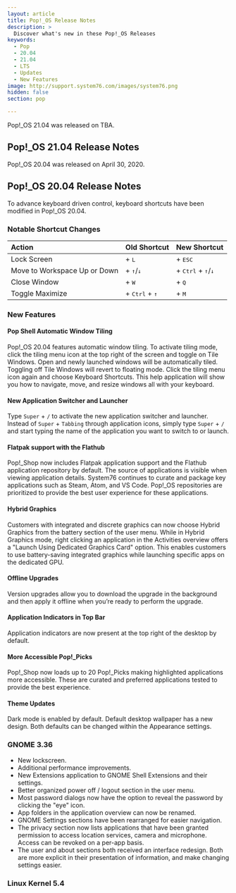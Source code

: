 ```yaml
---
layout: article
title: Pop!_OS Release Notes
description: >
  Discover what's new in these Pop!_OS Releases
keywords:
  - Pop
  - 20.04
  - 21.04
  - LTS
  - Updates
  - New Features
image: http://support.system76.com/images/system76.png
hidden: false
section: pop

---
```


Pop!\_OS 21.04 was released on TBA.

## Pop!\_OS 21.04 Release Notes



Pop!\_OS 20.04 was released on April 30, 2020.

## Pop!\_OS 20.04 Release Notes

To advance keyboard driven control, keyboard shortcuts have been modified in Pop!\_OS 20.04.

### Notable Shortcut Changes

|          Action            |     Old Shortcut      |      New Shortcut  |
|:---------------------------| :-------------------- |--------------------|
Lock Screen                 | <kbd><font-awesome-icon :icon="['fab', 'pop-os']"></font-awesome-icon></kbd> + <kbd>L</kbd> | <kbd><font-awesome-icon :icon="['fab', 'pop-os']"></font-awesome-icon></kbd> + <kbd>ESC</kbd> |
Move to Workspace Up or Down | <kbd><font-awesome-icon :icon="['fab', 'pop-os']"></font-awesome-icon></kbd> + <kbd>↑</kbd>/<kbd>↓</kbd> | <kbd><font-awesome-icon :icon="['fab', 'pop-os']"></font-awesome-icon></kbd> + <kbd>Ctrl</kbd> + <kbd>↑</kbd>/<kbd>↓</kbd> |
Close Window                 | <kbd><font-awesome-icon :icon="['fab', 'pop-os']"></font-awesome-icon></kbd> + <kbd>W</kbd> | <kbd><font-awesome-icon :icon="['fab', 'pop-os']"></font-awesome-icon></kbd> + <kbd>Q</kbd>
Toggle Maximize              | <kbd><font-awesome-icon :icon="['fab', 'pop-os']"></font-awesome-icon></kbd> + <kbd>Ctrl</kbd> + <kbd>↑</kbd> | <kbd><font-awesome-icon :icon="['fab', 'pop-os']"></font-awesome-icon></kbd> + <kbd>M</kbd>

### New Features

#### Pop Shell Automatic Window Tiling
Pop!\_OS 20.04 features automatic window tiling. To activate tiling mode, click the tiling menu icon at the top right of the screen and toggle on Tile Windows. Open and newly launched windows will be automatically tiled. Toggling off Tile Windows will revert to floating mode. Click the tiling menu icon again and choose Keyboard Shortcuts. This help application will show you how to navigate, move, and resize windows all with your keyboard.

#### New Application Switcher and Launcher
Type `Super` + `/` to activate the new application switcher and launcher. Instead of `Super` + `Tabbing` through application icons, simply type `Super` + `/` and start typing the name of the application you want to switch to or launch.

#### Flatpak support with the Flathub
Pop!\_Shop now includes Flatpak application support and the Flathub application repository by default. The source of applications is visible when viewing application details. System76 continues to curate and package key applications such as Steam, Atom, and VS Code. Pop!\_OS repositories are prioritized to provide the best user experience for these applications.

#### Hybrid Graphics
Customers with integrated and discrete graphics can now choose Hybrid Graphics from the battery section of the user menu. While in Hybrid Graphics mode, right clicking an application in the Activities overview offers a "Launch Using Dedicated Graphics Card" option. This enables customers to use battery-saving integrated graphics while launching specific apps on the dedicated GPU.

#### Offline Upgrades
Version upgrades allow you to download the upgrade in the background and then apply it offline when you’re ready to perform the upgrade.

#### Application Indicators in Top Bar
Application indicators are now present at the top right of the desktop by default.

#### More Accessible Pop!\_Picks
Pop!\_Shop now loads up to 20 Pop!\_Picks making highlighted applications more accessible. These are curated and preferred applications tested to provide the best experience.

#### Theme Updates
Dark mode is enabled by default. Default desktop wallpaper has a new design. Both defaults can be changed within the Appearance settings.

### GNOME 3.36
* New lockscreen.
* Additional performance improvements.
* New Extensions application to GNOME Shell Extensions and their settings.
* Better organized power off / logout section in the user menu.
* Most password dialogs now have the option to reveal the password by clicking the "eye" icon.
* App folders in the application overview can now be renamed.
* GNOME Settings sections have been rearranged for easier navigation.
* The privacy section now lists applications that have been granted permission to access location services, camera and microphone. Access can be revoked on a per-app basis.
* The user and about sections both received an interface redesign. Both are more explicit in their presentation of information, and make changing settings easier.

### Linux Kernel 5.4


